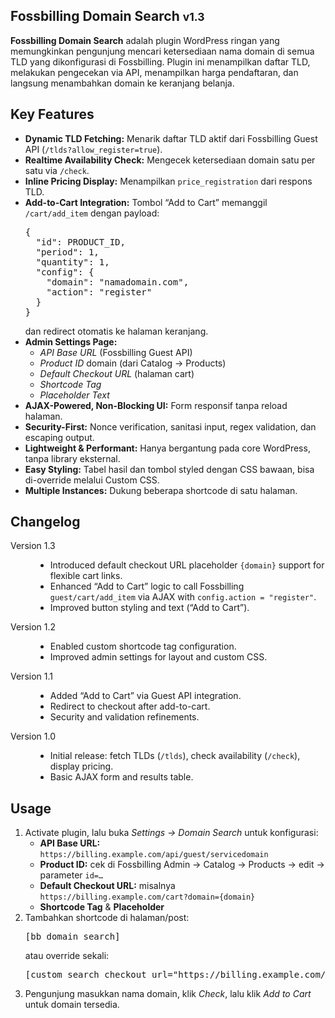 <section class="plugin-description">
  <h1>Fossbilling Domain Search <small>v1.3</small></h1>
  <p>
    <strong>Fossbilling Domain Search</strong> adalah plugin WordPress ringan yang memungkinkan pengunjung mencari ketersediaan nama domain di semua TLD yang dikonfigurasi di Fossbilling. Plugin ini menampilkan daftar TLD, melakukan pengecekan via API, menampilkan harga pendaftaran, dan langsung menambahkan domain ke keranjang belanja.
  </p>

  <h2>Key Features</h2>
  <ul>
    <li><strong>Dynamic TLD Fetching:</strong> Menarik daftar TLD aktif dari Fossbilling Guest API (<code>/tlds?allow_register=true</code>).</li>
    <li><strong>Realtime Availability Check:</strong> Mengecek ketersediaan domain satu per satu via <code>/check</code>.</li>
    <li><strong>Inline Pricing Display:</strong> Menampilkan <code>price_registration</code> dari respons TLD.</li>
    <li><strong>Add-to-Cart Integration:</strong> Tombol “Add to Cart” memanggil <code>/cart/add_item</code> dengan payload:
      <pre>{
  "id": PRODUCT_ID,
  "period": 1,
  "quantity": 1,
  "config": {
    "domain": "namadomain.com",
    "action": "register"
  }
}</pre>
      dan redirect otomatis ke halaman keranjang.
    </li>
    <li><strong>Admin Settings Page:</strong>
      <ul>
        <li><em>API Base URL</em> (Fossbilling Guest API)</li>
        <li><em>Product ID</em> domain (dari Catalog → Products)</li>
        <li><em>Default Checkout URL</em> (halaman cart)</li>
        <li><em>Shortcode Tag</em></li>
        <li><em>Placeholder Text</em></li>
      </ul>
    </li>
    <li><strong>AJAX-Powered, Non-Blocking UI:</strong> Form responsif tanpa reload halaman.</li>
    <li><strong>Security-First:</strong> Nonce verification, sanitasi input, regex validation, dan escaping output.</li>
    <li><strong>Lightweight & Performant:</strong> Hanya bergantung pada core WordPress, tanpa library eksternal.</li>
    <li><strong>Easy Styling:</strong> Tabel hasil dan tombol styled dengan CSS bawaan, bisa di-override melalui Custom CSS.</li>
    <li><strong>Multiple Instances:</strong> Dukung beberapa shortcode di satu halaman.</li>
  </ul>

  <h2>Changelog</h2>
  <dl>
    <dt>Version 1.3</dt>
    <dd>
      <ul>
        <li>Introduced default checkout URL placeholder <code>{domain}</code> support for flexible cart links.</li>
        <li>Enhanced “Add to Cart” logic to call Fossbilling <code>guest/cart/add_item</code> via AJAX with <code>config.action = "register"</code>.</li>
        <li>Improved button styling and text (“Add to Cart”).</li>
      </ul>
    </dd>
    <dt>Version 1.2</dt>
    <dd>
      <ul>
        <li>Enabled custom shortcode tag configuration.</li>
        <li>Improved admin settings for layout and custom CSS.</li>
      </ul>
    </dd>
    <dt>Version 1.1</dt>
    <dd>
      <ul>
        <li>Added “Add to Cart” via Guest API integration.</li>
        <li>Redirect to checkout after add-to-cart.</li>
        <li>Security and validation refinements.</li>
      </ul>
    </dd>
    <dt>Version 1.0</dt>
    <dd>
      <ul>
        <li>Initial release: fetch TLDs (<code>/tlds</code>), check availability (<code>/check</code>), display pricing.</li>
        <li>Basic AJAX form and results table.</li>
      </ul>
    </dd>
  </dl>

  <h2>Usage</h2>
  <ol>
    <li>Activate plugin, lalu buka <em>Settings → Domain Search</em> untuk konfigurasi:
      <ul>
        <li><strong>API Base URL:</strong> <code>https://billing.example.com/api/guest/servicedomain</code></li>
        <li><strong>Product ID:</strong> cek di Fossbilling Admin → Catalog → Products → edit → parameter <code>id=…</code></li>
        <li><strong>Default Checkout URL:</strong> misalnya <code>https://billing.example.com/cart?domain={domain}</code></li>
        <li><strong>Shortcode Tag</strong> &amp; <strong>Placeholder</strong></li>
      </ul>
    </li>
    <li>Tambahkan shortcode di halaman/post:
      <pre>[bb_domain_search]</pre>
      atau override sekali:
      <pre>[custom_search checkout_url="https://billing.example.com/cart?domain={domain}"]</pre>
    </li>
    <li>Pengunjung masukkan nama domain, klik <em>Check</em>, lalu klik <em>Add to Cart</em> untuk domain tersedia.</li>
  </ol>
</section>
